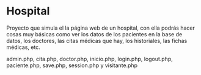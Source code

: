 # Hospital

Proyecto que simula el la página web de un hospital, con ella podrás hacer cosas muy básicas como ver los datos de los pacientes en la base de datos, los doctores, las citas médicas que hay, los historiales, las fichas médicas, etc.
 
admin.php, cita.php, doctor.php, inicio.php, login.php, logout.php, paciente.php, save.php, session.php y visitante.php